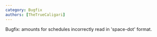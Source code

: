 ```yaml
---
category: Bugfix
authors: [TheTrueCaligari]
---
```


Bugfix: amounts for schedules incorrectly read in 'space-dot' format.
